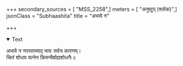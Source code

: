 +++
secondary_sources = [ "MSS_2258",]
meters = [ "अनुष्टुप् (श्लोक)",]
jsonClass = "Subhaashita"
title = "अभावे न"

+++

<details open><summary>Text</summary>

अभावे न नरस्तस्माद् भावः सर्वत्र कारणम्।  
चित्तं शोधय यत्नेन किमन्यैर्बाह्यशोधनैः॥
</details>
